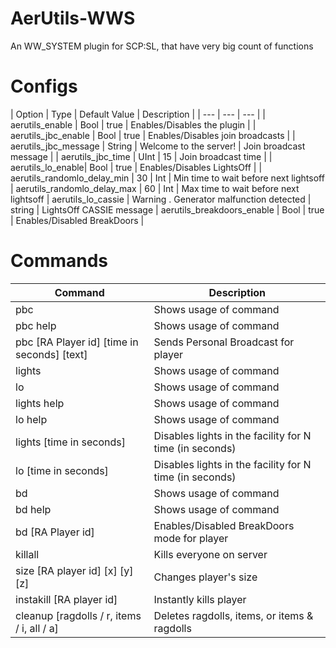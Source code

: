 # AerUtils-WWS
An WW_SYSTEM plugin for SCP:SL, that have very big count of functions

# Configs
| Option | Type | Default Value | Description |
| --- | --- | --- |
| aerutils_enable | Bool | true | Enables/Disables the plugin |
| aerutils_jbc_enable | Bool | true | Enables/Disables join broadcasts |
| aerutils_jbc_message | String | Welcome to the server! | Join broadcast message |
| aerutils_jbc_time | UInt | 15 | Join broadcast time |
| aerutils_lo_enable| Bool | true | Enables/Disables LightsOff |
| aerutils_randomlo_delay_min | 30 | Int | Min time to wait before next lightsoff
| aerutils_randomlo_delay_max | 60 | Int | Max time to wait before next lightsoff
| aerutils_lo_cassie | Warning . Generator malfunction detected | string | LightsOff CASSIE message
| aerutils_breakdoors_enable | Bool | true | Enables/Disabled BreakDoors |

# Commands
| Command | Description |
| --- | --- |
| pbc | Shows usage of command |
| pbc help | Shows usage of command |
| pbc [RA Player id] [time in seconds] [text] | Sends Personal Broadcast for player |
| lights | Shows usage of command |
| lo | Shows usage of command |
| lights help | Shows usage of command |
| lo help | Shows usage of command |
| lights [time in seconds] | Disables lights in the facility for N time (in seconds) |
| lo [time in seconds] | Disables lights in the facility for N time (in seconds) |
| bd | Shows usage of command |
| bd help | Shows usage of command |
| bd [RA Player id] | Enables/Disabled BreakDoors mode for player |
| killall | Kills everyone on server |
| size [RA player id] [x] [y] [z] | Changes player's size |
| instakill [RA player id] | Instantly kills player
| cleanup [ragdolls / r, items / i, all / a] | Deletes ragdolls, items, or items & ragdolls | 
